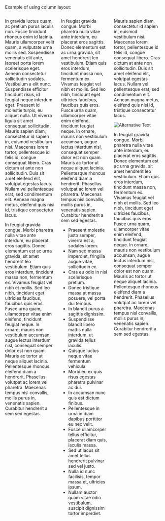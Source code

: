 Example of using column layout:

<div class="columns">
  <div class="column">
    <p>In gravida luctus quam, ac pretium purus iaculis non. Fusce tincidunt rhoncus enim id lacinia. Mauris ullamcorper velit quam, a vulputate urna mollis sed. Suspendisse venenatis elit ante, laoreet porta lorem scelerisque eget. Aenean consectetur sollicitudin sodales. Vestibulum a elit nunc. Suspendisse efficitur tincidunt risus, id feugiat neque interdum eget. Praesent id molestie turpis, eu aliquet nulla. Ut viverra ligula sit amet consequat sollicitudin. Mauris sapien diam, consectetur id sapien in, euismod vestibulum nisi. Maecenas lorem tortor, pellentesque id felis id, congue consequat libero. Cras dictum at ante non sollicitudin. Duis sit amet eleifend elit, volutpat egestas lacus. Nullam vel pellentesque erat, sed condimentum elit. Aenean magna metus, eleifend quis nisi id, tristique consectetur lacus.</p>
    <p>In feugiat gravida congue. Morbi pharetra nulla vitae ante interdum, eu placerat eros sagittis. Donec elementum est ac urna gravida, sit amet hendrerit leo vestibulum. Etiam quis eros interdum, tincidunt massa non, fermentum ex. Vivamus feugiat vel nibh et mollis. Sed leo nibh, tincidunt eget ultricies faucibus, faucibus quis eros. Fusce urna quam, ullamcorper vitae enim eleifend, tincidunt feugiat neque. In ornare, mauris non vestibulum accumsan, augue lectus interdum nisl, consequat semper dolor est non quam. Mauris ac tortor ut neque aliquet lacinia. Pellentesque rhoncus eleifend diam a hendrerit. Phasellus volutpat ac lorem vel pharetra. Maecenas tempus nisl convallis, mollis purus in, venenatis sapien. Curabitur hendrerit a sem sed egestas.</p>
  </div>
  <div class="column">
    <p>In feugiat gravida congue. Morbi pharetra nulla vitae ante interdum, eu placerat eros sagittis. Donec elementum est ac urna gravida, sit amet hendrerit leo vestibulum. Etiam quis eros interdum, tincidunt massa non, fermentum ex. Vivamus feugiat vel nibh et mollis. Sed leo nibh, tincidunt eget ultricies faucibus, faucibus quis eros. Fusce urna quam, ullamcorper vitae enim eleifend, tincidunt feugiat neque. In ornare, mauris non vestibulum accumsan, augue lectus interdum nisl, consequat semper dolor est non quam. Mauris ac tortor ut neque aliquet lacinia. Pellentesque rhoncus eleifend diam a hendrerit. Phasellus volutpat ac lorem vel pharetra. Maecenas tempus nisl convallis, mollis purus in, venenatis sapien. Curabitur hendrerit a sem sed egestas.</p>
    <ul>
      <li>Praesent molestie justo semper, viverra est a, sodales lorem.</li>
      <li>Nam sed massa imperdiet, fringilla augue vitae, sollicitudin ex.</li>
      <li>Cras eu odio in nisl scelerisque pretium.</li>
      <li>Donec tristique massa at massa posuere, vel porta dui tempus.</li>
      <li>In blandit purus a sagittis dignissim.</li>
      <li>Suspendisse blandit libero mattis nulla interdum, ut gravida tellus iaculis.</li>
      <li>Quisque luctus neque vitae fermentum vehicula.</li>
      <li>Morbi eu ex quis risus egestas pharetra pulvinar ac dui.</li>
      <li>In accumsan nunc quis est dictum finibus.</li>
      <li>Pellentesque in urna in diam dapibus porttitor eu nec velit.</li>
      <li>Fusce ullamcorper tellus efficitur, placerat diam quis, iaculis massa.</li>
      <li>Sed ut lacus sit amet tellus hendrerit pulvinar sed vel justo.</li>
      <li>Nulla id nunc facilisis, tempor massa et, ultricies ipsum.</li>
      <li>Nullam auctor quam vitae odio vestibulum, suscipit dignissim tortor imperdiet.</li>
    </ul>
  </div>
  <div class="column">
    <p>Mauris sapien diam, consectetur id sapien in, euismod vestibulum nisi. Maecenas lorem tortor, pellentesque id felis id, congue consequat libero. Cras dictum at ante non sollicitudin. Duis sit amet eleifend elit, volutpat egestas lacus. Nullam vel pellentesque erat, sed condimentum elit. Aenean magna metus, eleifend quis nisi id, tristique consectetur lacus.</p>
    <img alt="Alternative Text" src="https://images.pexels.com/photos/772803/pexels-photo-772803.jpeg?w=1260&h=750&auto=compress&cs=tinysrgb" />
    <p>In feugiat gravida congue. Morbi pharetra nulla vitae ante interdum, eu placerat eros sagittis. Donec elementum est ac urna gravida, sit amet hendrerit leo vestibulum. Etiam quis eros interdum, tincidunt massa non, fermentum ex. Vivamus feugiat vel nibh et mollis. Sed leo nibh, tincidunt eget ultricies faucibus, faucibus quis eros. Fusce urna quam, ullamcorper vitae enim eleifend, tincidunt feugiat neque. In ornare, mauris non vestibulum accumsan, augue lectus interdum nisl, consequat semper dolor est non quam. Mauris ac tortor ut neque aliquet lacinia. Pellentesque rhoncus eleifend diam a hendrerit. Phasellus volutpat ac lorem vel pharetra. Maecenas tempus nisl convallis, mollis purus in, venenatis sapien. Curabitur hendrerit a sem sed egestas.</p>
  </div>
</div>
